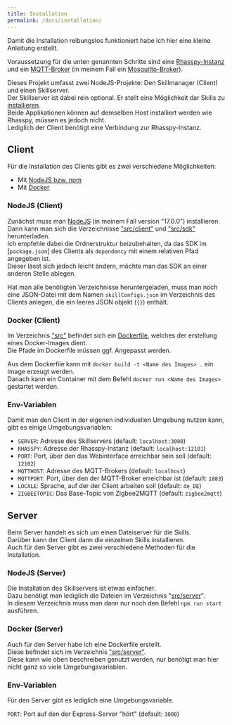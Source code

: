 ```yaml
---
title: Installation
permalink: /docs/installation/
---
```


Damit die Installation reibungslos funktioniert habe ich hier eine kleine Anleitung erstellt.

Voraussetzung für die unten genannten Schritte sind eine [Rhasspy-Instanz](https://rhasspy.readthedocs.io/en/latest/installation/) und ein [MQTT-Broker](https://mqtt.org/software/#servers-brokers) (in meinem Fall ein [Mosquitto-Broker](https://mosquitto.org/)).

Dieses Projekt umfasst zwei NodeJS-Projekte: Den Skillmanager (Client) und einen Skillserver.  
Der Skillserver ist dabei rein optional. Er stellt eine Möglichkeit dar Skills zu [installieren](./client/skillmanager.md#online).  
Beide Applikationen können auf demselben Host installiert werden wie Rhasspy, müssen es jedoch nicht.  
Lediglich der Client benötigt eine Verbindung zur Rhasspy-Instanz.

## Client

Für die Installation des Clients gibt es zwei verschiedene Möglichkeiten:
- Mit [NodeJS bzw. npm](#nodejs-client)
- Mit [Docker](#docker-client)


### NodeJS (Client)
Zunächst muss man [NodeJS](https://nodejs.org/en/download/) (in meinem Fall version "17.0.0") installieren.  
Dann kann man sich die Verzeichnisse ["src/client"](https://github.com/fwehn/pp-voiceassistant/tree/main/src/client) und ["src/sdk"](https://github.com/fwehn/pp-voiceassistant/tree/main/src/sdk) herunterladen.  
Ich empfehle dabei die Ordnerstruktur beizubehalten, da das SDK im [``package.json``] des Clients als ``dependency`` mit einem relativen Pfad angegeben ist.  
Dieser lässt sich jedoch leicht ändern, möchte man das SDK an einer anderen Stelle ablegen.

Hat man alle benötigten Verzeichnisse heruntergeladen, muss man noch eine JSON-Datei mit dem Namen ``skillConfigs.json`` im Verzeichnis des Clients anlegen, die ein leeres JSON objekt (``{}``) enthält.

### Docker (Client)
Im Verzeichnis ["src"](https://github.com/fwehn/pp-voiceassistant/tree/main/src) befindet sich ein [Dockerfile](https://github.com/fwehn/pp-voiceassistant/blob/main/src/Dockerfile), welches der erstellung eines Docker-Images dient.  
Die Pfade im Dockerfile müssen ggf. Angepasst werden.

Aus dem Dockerfile kann mit ``docker build -t <Name des Images> .`` ein Image erzeugt werden.    
Danach kann ein Container mit dem Befehl ``docker run <Name des Images>`` gestartet werden.  

### Env-Variablen

Damit man den Client in der eigenen individuellen Umgebung nutzen kann, gibt es einige Umgebungsvariablen:

- ``SERVER``: Adresse des Skillservers (default: ``localhost:3000``)
- ``RHASSPY``: Adresse der Rhasspy-Instanz (default: ``localhost:12101``)
- ``PORT``: Port, über den das Webinterface erreichbar sein soll (default: ``12102``)
- ``MQTTHOST``: Adresse des MQTT-Brokers (default: ``localhost``)
- ``MQTTPORT``: Port, über den der MQTT-Broker erreichbar ist (default: ``1883``)
- ``LOCALE``: Sprache, auf der der Client arbeiten soll (default: ``de_DE``)
- ``ZIGBEETOPIC``: Das Base-Topic von Zigbee2MQTT (default: ``zigbee2mqtt``)

## Server

Beim Server handelt es sich um einen Dateiserver für die Skills.  
Darüber kann der Client dann die einzelnen Skills installieren.  
Auch für den Server gibt es zwei verschiedene Methoden für die Installation.

### NodeJS (Server)

Die Installation des Skillservers ist etwas einfacher.  
Dazu benötigt man lediglich die Dateien im Verzeichnis "[src/server](https://github.com/fwehn/pp-voiceassistant/tree/main/src/server)".  
In diesem Verzeichnis muss man dann nur noch den Befehl ``npm run start`` ausführen.


### Docker (Server)

Auch für den Server habe ich eine Dockerfile erstellt.  
Diese befindet sich im Verzeichnis ["src/server"](https://github.com/fwehn/pp-voiceassistant/blob/main/src/server/Dockerfile).  
Diese kann wie oben beschreiben genutzt werden, nur benötigt man hier nicht ganz so viele Umgebungsvariablen.

### Env-Variablen
Für den Server gibt es lediglich eine Umgebungsvariable.

``PORT``: Port auf den der Express-Server "hört" (default: ``3000``)
